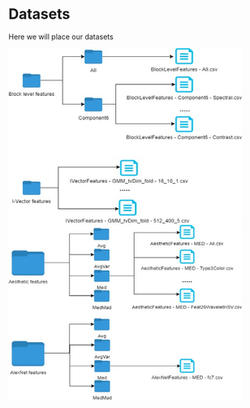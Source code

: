 # Datasets
Here we will place our datasets


<img src="Audio_folder.jpg" alt="MMTF-14K Audio" width="460" height="345">



<img src="Visual_features.jpg" alt="MMTF-14K Visual" width="460" height="345">

